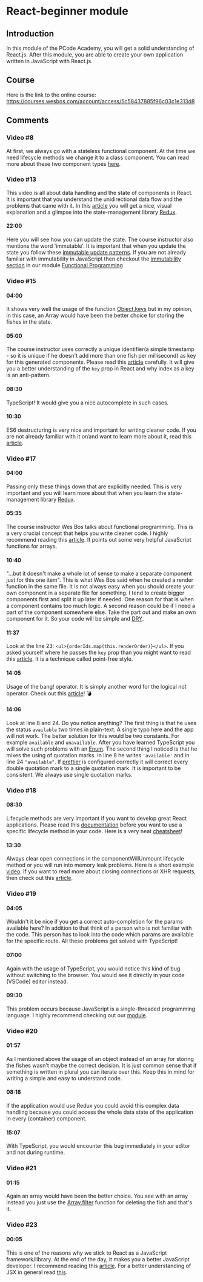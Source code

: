 # React-beginner module

## Introduction
In this module of the PCode Academy, you will get a solid understanding of React.js. After this module, you are able to create your own application written in JavaScript with React.js.

## Course
Here is the link to the online course: https://courses.wesbos.com/account/access/5c58437885f96c03c1e313d8

## Comments

### Video #8
At first, we always go with a stateless functional component. At the time we need lifecycle methods we change it to a class component. You can read more about these two component types [here](https://programmingwithmosh.com/react/react-functional-components/). 

### Video #13
This video is all about data handling and the state of components in React. It is important that you understand the unidirectional data flow and the problems that came with it. In this [article](https://medium.com/dailyjs/when-do-i-know-im-ready-for-redux-f34da253c85f) you will get a nice, visual explanation and a glimpse into the state-management library [Redux](https://redux.js.org/).

#### 22:00
Here you will see how you can update the state. The course instructor also mentions the word 'immutable'. It is important that when you update the state you follow these [immutable update patterns](https://redux.js.org/recipes/structuring-reducers/immutable-update-patterns). If you are not already familiar with immutability in JavaScript then checkout the [immutability section](https://github.com/pcode-at/pcode-academy/blob/react-beginner/javascript/functional-programming.md#immutability) in our module [Functional Programming](https://github.com/pcode-at/pcode-academy/blob/react-beginner/javascript/functional-programming.md)

### Video #15
#### 04:00
It shows very well the usage of the function [Object.keys](https://developer.mozilla.org/de/docs/Web/JavaScript/Reference/Global_Objects/Object/keys) but in my opinion, in this case, an Array would have been the better choice for storing the fishes in the state.

#### 05:00
The course instructor uses correctly a unique identifier(a simple timestamp - so it is unique if he doesn't add more than one fish per millisecond) as key for this generated components. Please read this [article](https://medium.com/@robinpokorny/index-as-a-key-is-an-anti-pattern-e0349aece318) carefully. It will give you a better understanding of the `key` prop in React and why index as a key is an anti-pattern.

#### 08:30
TypeScript! It would give you a nice autocomplete in such cases.

#### 10:30
ES6 destructuring is very nice and important for writing cleaner code. If you are not already familiar with it or/and want to learn more about it, read this [article](https://codeburst.io/es6-destructuring-the-complete-guide-7f842d08b98f).
 
### Video #17
#### 04:00
Passing only these things down that are explicitly needed. This is very important and you will learn more about that when you learn the state-management library [Redux](https://redux.js.org/).

#### 05:35
The course instructor Wes Bos talks about functional programming. This is a very crucial concept that helps you write cleaner code. I highly recommend reading this [article](https://hackernoon.com/functional-programming-in-js-map-filter-reduce-pt-5-308a205fdd5f). It points out some very helpful JavaScript functions for arrays.

#### 10:40
"...but it doesn't make a whole lot of sense to make a separate component just for this one item". This is what Wes Bos said when he created a render function in the same file. It is not always easy when you should create your own component in a separate file for something. I tend to create bigger components first and split it up later if needed. One reason for that is when a component contains too much logic. A second reason could be if I need a part of the component somewhere else. Take the part out and make an own component for it. So your code will be simple and [DRY](https://en.wikipedia.org/wiki/Don%27t_repeat_yourself).

#### 11:37
Look at the line 23: `<ul>{orderIds.map(this.renderOrder)}</ul>`. If you asked yourself where he passes the `key` prop than you might want to read this [article](https://dev.to/danhomola/point-free-gotchas-in-javascript--3pfi). It is a technique called point-free style.

#### 14:05
Usage of the bang! operator. It is simply another word for the logical not operator. Check out this [article](https://medium.com/@pddivine/javascript-bang-bang-i-shot-you-down-use-of-double-bangs-in-javascript-7c9d94446054)! 💣

#### 14:06
Look at line 8 and 24. Do you notice anything? The first thing is that he uses the status `available` two times in plain-text. A single typo here and the app will not work. The better solution for this would be two constants. For example `available` and `unavailable`. After you have learned TypeScript you will solve such problems with an [Enum](https://www.typescriptlang.org/docs/handbook/enums.html). The second thing I noticed is that he mixes the using of quotation marks. In line 8 he writes `'available'` and in line 24 `"available"`. If [prettier](https://prettier.io/) is configured correctly it will correct every double quotation mark to a single quotation mark. It is important to be consistent. We always use single quotation marks.

### Video #18
#### 08:30
Lifecycle methods are very important if you want to develop great React applications. Please read this [documentation](https://reactjs.org/docs/react-component.html) before you want to use a specific lifecycle method in your code. Here is a very neat [cheatsheet](https://devhints.io/react#lifecycle)!

#### 13:30
Always clear open connections in the componentWillUnmount lifecycle method or you will run into memory leak problems. Here is a short example [video](https://teamtreehouse.com/library/prevent-memory-leaks-with-componentwillunmount). If you want to read more about closing connections or XHR requests, then check out this [article](https://medium.freecodecamp.org/how-to-work-with-react-the-right-way-to-avoid-some-common-pitfalls-fc9eb5e34d9e).

### Video #19
#### 04:05
Wouldn't it be nice if you get a correct auto-completion for the params available here? In addition to that think of a person who is not familiar with the code. This person has to look into the code which params are available for the specific route. All these problems get solved with TypeScript!

#### 07:00
Again with the usage of TypeScript, you would notice this kind of bug without switching to the browser. You would see it directly in your code (VSCode) editor instead.

#### 09:30
This problem occurs because JavaScript is a single-threaded programming language. I highly recommend checking out our [module](https://github.com/pcode-at/pcode-academy/blob/react-beginner/javascript/asynchronous.md).

### Video #20
#### 01:57
As I mentioned above the usage of an object instead of an array for storing the fishes wasn't maybe the correct decision. It is just common sense that if something is written in plural you can iterate over this. Keep this in mind for writing a simple and easy to understand code.

#### 08:18
If the application would use Redux you could avoid this complex data handling because you could access the whole data state of the application in every (container) component.

#### 15:07
With TypeScript, you would encounter this bug immediately in your editor and not during runtime.

### Video #21
#### 01:15
Again an array would have been the better choice. You see with an array instead you just use the [Array.filter](https://developer.mozilla.org/de/docs/Web/JavaScript/Reference/Global_Objects/Array/filter) function for deleting the fish and that's it.

### Video #23
#### 00:05
This is one of the reasons why we stick to React as a JavaScript framework/library. At the end of the day, it makes you a better JavaScript developer. I recommend reading this [article](https://www.infoworks-tn.com/why-writing-react-can-make-you-a-better-javascript-developer/). For a better understanding of JSX in general read [this](https://medium.com/javascript-scene/jsx-looks-like-an-abomination-1c1ec351a918).
